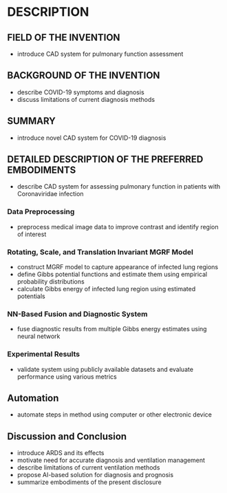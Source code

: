 # DESCRIPTION

## FIELD OF THE INVENTION

- introduce CAD system for pulmonary function assessment

## BACKGROUND OF THE INVENTION

- describe COVID-19 symptoms and diagnosis
- discuss limitations of current diagnosis methods

## SUMMARY

- introduce novel CAD system for COVID-19 diagnosis

## DETAILED DESCRIPTION OF THE PREFERRED EMBODIMENTS

- describe CAD system for assessing pulmonary function in patients with Coronaviridae infection

### Data Preprocessing

- preprocess medical image data to improve contrast and identify region of interest

### Rotating, Scale, and Translation Invariant MGRF Model

- construct MGRF model to capture appearance of infected lung regions
- define Gibbs potential functions and estimate them using empirical probability distributions
- calculate Gibbs energy of infected lung region using estimated potentials

### NN-Based Fusion and Diagnostic System

- fuse diagnostic results from multiple Gibbs energy estimates using neural network

### Experimental Results

- validate system using publicly available datasets and evaluate performance using various metrics

## Automation

- automate steps in method using computer or other electronic device

## Discussion and Conclusion

- introduce ARDS and its effects
- motivate need for accurate diagnosis and ventilation management
- describe limitations of current ventilation methods
- propose AI-based solution for diagnosis and prognosis
- summarize embodiments of the present disclosure

